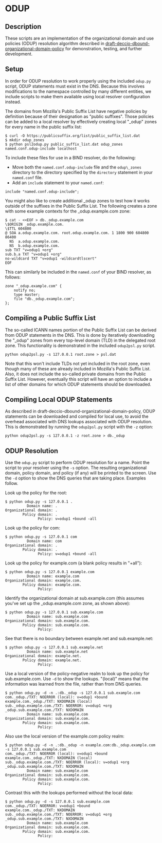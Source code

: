# ODUP

## Description

These scripts are an implementation of the organizational domain and use
policies (ODUP) resolution algorithm described in
[draft-deccio-dbound-organizational-domain-policy](https://tools.ietf.org/html/draft-deccio-dbound-organizational-domain-policy)
for demonstration, testing, and further development.

## Setup

In order for ODUP resolution to work properly using the included `odup.py`
script, ODUP statements must exist in the DNS.  Because this involves
modifications to the namespace controlled by many different entities, we
include scripts to make them available using local resolver configuration
instead.

The domains from Mozilla's Public Suffix List have negative policies by
definition because of their designation as "public suffixes".  Those policies
can be added to a local resolver by effectively creating local "\_odup" zones
for every name in the public suffix list:

```
$ curl -O https://publicsuffix.org/list/public_suffix_list.dat
$ mkdir odup_zones
$ python psl2odup.py public_suffix_list.dat odup_zones named.conf.odup-include localhost
```

To include these files for use in a BIND resolver, do the following:
 * Move both the `named.conf.odup-include` file and the `odup\_zones` directory
   to the directory specified by the `directory` statement in your `named.conf`
   file.
 * Add an `include` statement to your `named.conf`:
```
include "named.conf.odup-include";
```

You might also like to create additional _odup zones to test how it works
outside of the suffixes in the Public Suffix List.  The following creates a
zone with some example contexts for the _odup.example.com zone:

```
$ cat - <<EOF > db._odup.example.com
\$ORIGIN _odup.example.com.
\$TTL 604800
@ SOA a.odup.example.com. root.odup.example.com. 1 1800 900 604800 86400
  NS  a.odup.example.com.
  NS  b.odup.example.com.
sub TXT "v=odup1 +org"
sub.b.a TXT "v=odup1 +org"
no-wildcard TXT "v=odup1 -wildcardtlscert"
EOF
```

This can similarly be included in the `named.conf` of your BIND resolver, as
follows:
```
zone "_odup.example.com" {
	notify no;
	type master;
	file "db._odup.example.com";
};
```

## Compiling a Public Suffix List

The so-called ICANN names portion of the Public Suffix List can be derived from
ODUP statements in the DNS.  This is done by iteratively downloading the
"\_odup" zones from every top-level domain (TLD) in the delegated root zone.
This functionality is demonstrated in the included `odup2psl.py` script.

```
python odup2psl.py -s 127.0.0.1 root.zone > psl.dat
```

Note that this won't include TLDs not yet included in the root zone, even
though many of these are already included in Mozilla's Public Suffix List.
Also, it does not include the so-called private domains from the Public Suffix
List.  However, eventually this script will have an option to include a list of
other domains for which ODUP statements should be downloaded.

## Compiling Local ODUP Statements

As described in draft-deccio-dbound-organizational-domain-policy, ODUP
statements can be downloaded and compiled for local use, to avoid the overhead
associated with DNS lookups associated with ODUP resolution.  This is
demonstrated by running the `odup2psl.py` script with the `-z` option:

```
python odup2psl.py -s 127.0.0.1 -z root.zone > db._odup
```

## ODUP Resolution

Use the `odup.py` script to perform ODUP resolution for a name.  Point the
script to your resolver using the `-s` option.  The resulting organizational
domain, policy domain, and policy (if any) will be printed to the screen.  Use
the `-d` option to show the DNS queries that are taking place.  Examples
follow.

Look up the policy for the root:
```
$ python odup.py -s 127.0.0.1 .
          Domain name: .
Organizational domain: .
        Policy domain: .
               Policy: v=odup1 +bound -all
```

Look up the policy for com:
```
$ python odup.py -s 127.0.0.1 com
          Domain name: com
Organizational domain: .
        Policy domain: .
               Policy: v=odup1 +bound -all
```

Look up the policy for example.com (a blank policy results in "+all"):
```
$ python odup.py -s 127.0.0.1 example.com
          Domain name: example.com
Organizational domain: example.com.
        Policy domain: example.com.
               Policy:
```

Identify the organizational domain at sub.example.com (this assumes you've set
up the _odup.example.com zone, as shown above):
```
$ python odup.py -s 127.0.0.1 sub.example.com
          Domain name: sub.example.com
Organizational domain: sub.example.com.
        Policy domain: sub.example.com.
               Policy:
```


See that there is no boundary between example.net and sub.example.net:
```
$ python odup.py -s 127.0.0.1 sub.example.net
          Domain name: sub.example.net
Organizational domain: example.net.
        Policy domain: example.net.
               Policy:
```

Use a local version of the policy-negative realm to look up the policy for
sub.example.com.  Use `-d` to show the lookups.  "(local)" means that the
information was learned from the file, rather than from DNS queries.
```
$ python odup.py -d -n .:db._odup -s 127.0.0.1 sub.example.com
com._odup./TXT: NOERROR (local): v=odup1 +bound
example.com._odup./TXT: NXDOMAIN (local)
sub._odup.example.com./TXT: NOERROR: v=odup1 +org
_odup.sub.example.com./TXT: NXDOMAIN
          Domain name: sub.example.com
Organizational domain: sub.example.com.
        Policy domain: sub.example.com.
               Policy:
```

Also use the local version of the example.com policy realm:
```
$ python odup.py -d -n .:db._odup -n example.com:db._odup.example.com -s 127.0.0.1 sub.example.com
com._odup./TXT: NOERROR (local): v=odup1 +bound
example.com._odup./TXT: NXDOMAIN (local)
sub._odup.example.com./TXT: NOERROR (local): v=odup1 +org
_odup.sub.example.com./TXT: NXDOMAIN
          Domain name: sub.example.com
Organizational domain: sub.example.com.
        Policy domain: sub.example.com.
               Policy:
```


Contrast this with the lookups performed without the local data:
```
$ python odup.py -d -s 127.0.0.1 sub.example.com
com._odup./TXT: NOERROR: v=odup1 +bound
example.com._odup./TXT: NXDOMAIN
sub._odup.example.com./TXT: NOERROR: v=odup1 +org
_odup.sub.example.com./TXT: NXDOMAIN
          Domain name: sub.example.com
Organizational domain: sub.example.com.
        Policy domain: sub.example.com.
               Policy:
```
